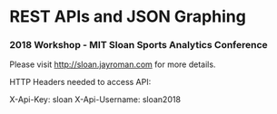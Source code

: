 # REST APIs and JSON Graphing
### 2018 Workshop - MIT Sloan Sports Analytics Conference

Please visit http://sloan.jayroman.com for more details.

HTTP Headers needed to access API:

X-Api-Key: sloan
X-Api-Username: sloan2018
